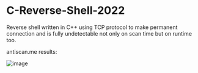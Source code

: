 # C-Reverse-Shell-2022
Reverse shell written in C++ using TCP protocol to make permanent connection and is fully undetectable not only on scan time but on runtime too.

antiscan.me results:

![image](https://user-images.githubusercontent.com/105509101/169944742-31cd2d0c-1cf6-43e5-99cf-9341f74a2949.png)
